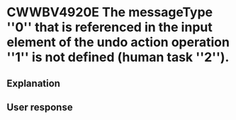 # CWWBV4920E The messageType ''0'' that is referenced in the input element of the undo action operation ''1'' is not defined (human task ''2'').

## Explanation

## User response